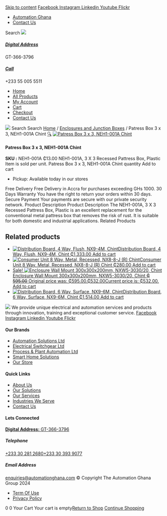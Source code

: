 [Skip to content](https://store.automationghana.com/product/patress-box-neh1-001a-chint/#content)
[ Facebook ](https://www.facebook.com/automationgh/) [ Instagram ](https://www.instagram.com/automationgh/) [ Linkedin ](https://www.linkedin.com/company/the-automation-ghana-limited/) [ Youtube ](https://www.youtube.com/channel/UCurrRDUSm5oIW39VXjn1u0w) [ Flickr ](https://www.flickr.com/photos/181794037@N07/)
  * [ Automation Ghana ](https://automationghana.com)
  * [ Contact Us ](https://store.automationghana.com/contact/)


Search
[ ![](https://store.automationghana.com/wp-content/uploads/2024/04/Website-TAGG-Logo-BLUE.png) ](https://store.automationghana.com/)
[ ](https://maps.app.goo.gl/m4xeaagWCNbLk4jM6)
#####  [ Digital Address ](https://maps.app.goo.gl/m4xeaagWCNbLk4jM6)
GT-366-3796 
[ ](tel:+233550055511)
#####  [ Call ](tel:+233550055511)
+233 55 005 5511 
  * [Home](https://store.automationghana.com/)
  * [All Products](https://store.automationghana.com/shop/)
  * [My Account](https://store.automationghana.com/my-account/)
  * [Cart](https://store.automationghana.com/cart/)
  * [Checkout](https://store.automationghana.com/checkout/)
  * [Contact Us](https://store.automationghana.com/contact/)


[![](https://store.automationghana.com/wp-content/uploads/2024/04/AutomationGhana_logo_white.png)](https://store.automationghana.com)
Search
Search
[Home](https://store.automationghana.com) / [Enclosures and Junction Boxes](https://store.automationghana.com/product-category/enclosures-and-junction-boxes/) / Patress Box 3 x 3, NEH1-001A Chint
[🔍](https://store.automationghana.com/product/patress-box-neh1-001a-chint/)
[![Patress Box 3 x 3, NEH1-001A Chint](https://store.automationghana.com/wp-content/uploads/2019/12/PATTRESS-1.jpg)](https://store.automationghana.com/wp-content/uploads/2019/12/PATTRESS-1.jpg)
####  Patress Box 3 x 3, NEH1-001A Chint 
**SKU :** NEH1-001A 
₵13.00
NEH1-001A, 3 X 3 Recessed Pattress Box, Plastic
Item is sold per unit.
Patress Box 3 x 3, NEH1-001A Chint quantity
Add to cart
  * Pickup: Available today in our stores


Free Delivery 
Free Delivery in Accra for purchases exceeding GHs 1000. 
30 Days Warranty 
You have the right to return your orders within 30 days. 
Secure Payment 
Your payments are secure with our private security network. 
Product Description
Product Description
The NEH1-001A, 3 X 3 Recessed Pattress Box, Plastic is an excellent replacement for the conventional metal pattress box that removes the risk of rust. It is suitable for both domestic and industrial applications. 
Related Products 
## Related products
  * [![Distribution Board, 4 Way, Flush, NX9-4M, Chint](https://store.automationghana.com/wp-content/uploads/2020/04/NX9-8M-Surface-Chint.jpg)Distribution Board, 4 Way, Flush, NX9-4M, Chint ₵1,333.00 ](https://store.automationghana.com/product/dist-board-nx9-4m-flush-chint/)
[Add to cart](https://store.automationghana.com/product/patress-box-neh1-001a-chint/?add-to-cart=1705)
  * [![Consumer Unit 8 Way, Metal, Recessed, NX8-8-J \(R\) Chint](https://store.automationghana.com/wp-content/uploads/2020/04/NX8-8-J-R-300x300.png)Consumer Unit 8 Way, Metal, Recessed, NX8-8-J (R) Chint ₵280.00 ](https://store.automationghana.com/product/consumer-unit-nx8-8-j-r-chint/)
[Add to cart](https://store.automationghana.com/product/patress-box-neh1-001a-chint/?add-to-cart=1647)
  * [ Sale! ![Enclosure Wall Mount 300x300x200mm, NXW5-3030/20, Chint](https://store.automationghana.com/wp-content/uploads/2020/04/NXW5-ENCLOSURES-300x300.png)Enclosure Wall Mount 300x300x200mm, NXW5-3030/20, Chint ~~₵ 595.00~~ Original price was: ₵595.00.₵532.00Current price is: ₵532.00. ](https://store.automationghana.com/product/enclosure-nxw5-3030-20-chint/)
[Add to cart](https://store.automationghana.com/product/patress-box-neh1-001a-chint/?add-to-cart=1563)
  * [![Distribution Board, 6 Way, Surface, NX9-6M, Chint](https://store.automationghana.com/wp-content/uploads/2019/11/CONSUMER-UNITS-4-e1586086541786-300x300.jpg)Distribution Board, 6 Way, Surface, NX9-6M, Chint ₵1,514.00 ](https://store.automationghana.com/product/distribution-board-nx9-6m-surface-chint/)
[Add to cart](https://store.automationghana.com/product/patress-box-neh1-001a-chint/?add-to-cart=1506)


![](https://store.automationghana.com/wp-content/uploads/2024/04/AutomationGhana_logo_white.png)
We provide unique electrical and automation services and products through innovation, training and exceptional customer service.
[ Facebook ](https://www.facebook.com/automationgh/) [ Instagram ](https://www.instagram.com/automationgh/) [ Linkedin ](https://www.linkedin.com/company/the-automation-ghana-limited/) [ Youtube ](https://www.youtube.com/channel/UCurrRDUSm5oIW39VXjn1u0w) [ Flickr ](https://www.flickr.com/photos/181794037@N07/)
#### Our Brands
  * [ Automation Solutions Ltd ](https://store.automationghana.com/product/patress-box-neh1-001a-chint/)
  * [ Electrical Switchgear Ltd ](https://store.automationghana.com/product/patress-box-neh1-001a-chint/)
  * [ Process & Plant Automation Ltd ](https://store.automationghana.com/product/patress-box-neh1-001a-chint/)
  * [ Smart Home Solutions ](https://store.automationghana.com/product/patress-box-neh1-001a-chint/)
  * [ Our Store ](https://store.automationghana.com/product/patress-box-neh1-001a-chint/)


#### Quick Links
  * [ About Us ](https://store.automationghana.com/product/patress-box-neh1-001a-chint/)
  * [ Our Solutions ](https://store.automationghana.com/product/patress-box-neh1-001a-chint/)
  * [ Our Services ](https://store.automationghana.com/product/patress-box-neh1-001a-chint/)
  * [ Industries We Serve ](https://store.automationghana.com/product/patress-box-neh1-001a-chint/)
  * [ Contact Us ](https://store.automationghana.com/product/patress-box-neh1-001a-chint/)


#### Lets Connected
[**Digital Address:** GT-366-3796](https://maps.app.goo.gl/m4xeaagWCNbLk4jM6)
#####  Telephone 
[ +233 30 281 2680](tel:+233302812680)[+233 30 393 9077](https://store.automationghana.com/product/patress-box-neh1-001a-chint/+233303939077)
#####  Email Address 
enquiries@automationghana.com 
© Copyright The Automation Ghana Group 2024
  * [ Term Of Use ](https://store.automationghana.com/product/patress-box-neh1-001a-chint/)
  * [ Privacy Policy ](https://store.automationghana.com/product/patress-box-neh1-001a-chint/)


0
0
Your Cart
Your cart is empty[Return to Shop](https://store.automationghana.com/shop/)
[Continue Shopping](https://store.automationghana.com/product/patress-box-neh1-001a-chint/)
